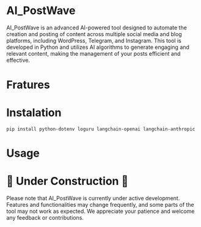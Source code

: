 # AI_PostWave
AI_PostWave is an advanced AI-powered tool designed to automate the creation and posting of content across multiple social media and blog platforms, including WordPress, Telegram, and Instagram. This tool is developed in Python and utilizes AI algorithms to generate engaging and relevant content, making the management of your posts efficient and effective.

# Fratures

# Instalation

```
pip install python-dotenv loguru langchain-openai langchain-anthropic
```

# Usage

# 🚧 Under Construction 🚧
Please note that AI_PostWave is currently under active development. Features and functionalities may change frequently, and some parts of the tool may not work as expected. We appreciate your patience and welcome any feedback or contributions.
